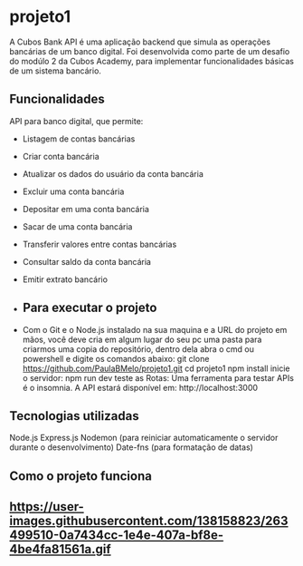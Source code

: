 # projeto1
A Cubos Bank API é uma aplicação backend que simula as operações bancárias de um banco digital. Foi desenvolvida como parte de um desafio do modúlo 2 da Cubos Academy, para implementar funcionalidades básicas de um sistema bancário.

## Funcionalidades
API para banco digital, que permite:

-   Listagem de contas bancárias
-   Criar conta bancária
-   Atualizar os dados do usuário da conta bancária
-   Excluir uma conta bancária
-   Depositar em uma conta bancária
-   Sacar de uma conta bancária
-   Transferir valores entre contas bancárias
-   Consultar saldo da conta bancária
-   Emitir extrato bancário

-   ## Para executar o projeto
-   Com o Git e o Node.js instalado na sua maquina e a URL do projeto em mãos, você deve cria em algum lugar do seu pc uma pasta para criarmos uma copia do repositório, dentro dela abra o cmd ou powershell e digite os comandos abaixo:
  git clone https://github.com/PaulaBMelo/projeto1.git
  cd projeto1
  npm install
  inicie o servidor: npm run dev
  teste as Rotas: Uma ferramenta para testar APIs é o insomnia. A API estará disponível em: http://localhost:3000

## Tecnologias utilizadas
Node.js
Express.js
Nodemon (para reiniciar automaticamente o servidor durante o desenvolvimento)
Date-fns (para formatação de datas)

## Como o projeto funciona
https://user-images.githubusercontent.com/138158823/263499510-0a7434cc-1e4e-407a-bf8e-4be4fa81561a.gif
- 
